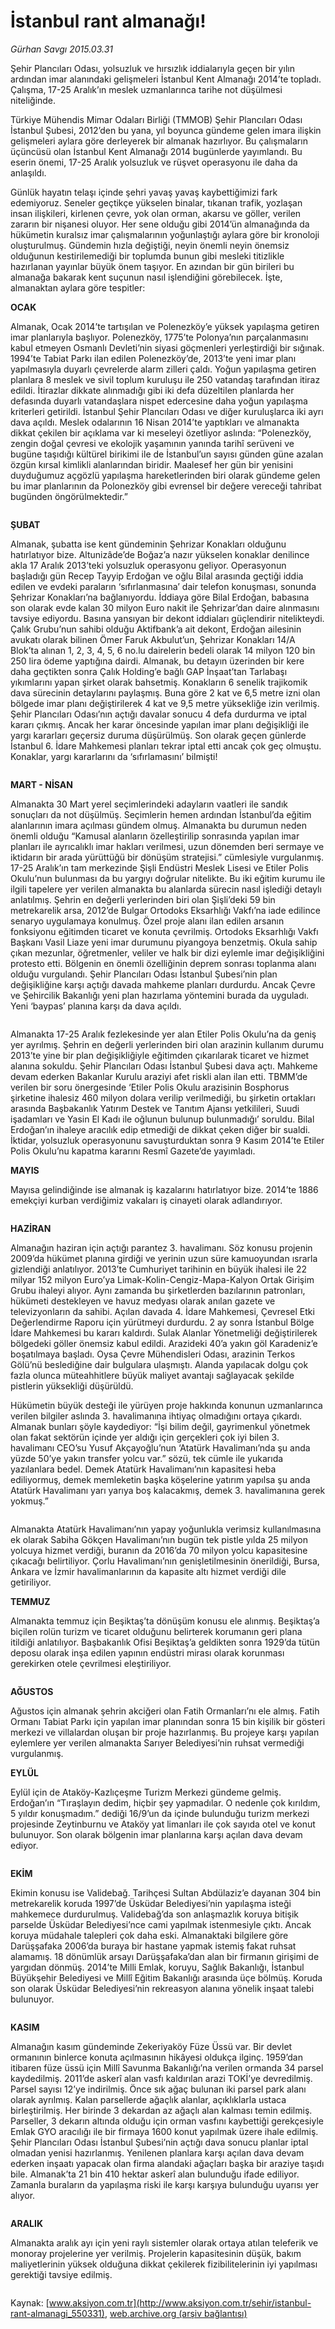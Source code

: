 # İstanbul rant almanağı!

*Gürhan Savgı 2015.03.31*

<div class="pNewsDetailMainContent" itemprop="articleBody">
 <p>
  Şehir Plancıları Odası, yolsuzluk ve hırsızlık iddialarıyla geçen bir yılın ardından imar alanındaki gelişmeleri İstanbul Kent Almanağı 2014’te topladı. Çalışma, 17-25 Aralık’ın meslek uzmanlarınca tarihe not düşülmesi niteliğinde.
 </p>
 <p>
  Türkiye Mühendis Mimar Odaları Birliği (TMMOB) Şehir Plancıları Odası İstanbul Şubesi, 2012’den bu yana, yıl boyunca gündeme gelen imara ilişkin gelişmeleri aylara göre derleyerek bir almanak hazırlıyor. Bu çalışmaların üçüncüsü olan İstanbul Kent Almanağı 2014 bugünlerde yayımlandı. Bu eserin önemi, 17-25 Aralık yolsuzluk ve rüşvet operasyonu ile daha da anlaşıldı.
 </p>
 <p>
  Günlük hayatın telaşı içinde şehri yavaş yavaş kaybettiğimizi fark edemiyoruz. Seneler geçtikçe yükselen binalar, tıkanan trafik, yozlaşan insan ilişkileri, kirlenen çevre, yok olan orman, akarsu ve göller, verilen zararın bir nişanesi oluyor. Her sene olduğu gibi 2014’ün almanağında da hükümetin kuralsız imar çalışmalarının yoğunlaştığı aylara göre bir kronoloji oluşturulmuş. Gündemin hızla değiştiği, neyin önemli neyin önemsiz olduğunun kestirilemediği bir toplumda bunun gibi mesleki titizlikle hazırlanan yayınlar büyük önem taşıyor. En azından bir gün birileri bu almanağa bakarak kent suçunun nasıl işlendiğini görebilecek. İşte, almanaktan aylara göre tespitler:
 </p>
 <p>
  <strong>
   OCAK
  </strong>
 </p>
 <p>
  Almanak, Ocak 2014’te tartışılan ve Polenezköy’e yüksek yapılaşma getiren imar planlarıyla başlıyor. Polenezköy, 1775’te Polonya’nın parçalanmasını kabul etmeyen Osmanlı Devleti’nin siyasi göçmenleri yerleştirdiği bir sığınak. 1994’te Tabiat Parkı ilan edilen Polenezköy’de, 2013’te yeni imar planı yapılmasıyla duyarlı çevrelerde alarm zilleri çaldı. Yoğun yapılaşma getiren planlara 8 meslek ve sivil toplum kuruluşu ile 250 vatandaş tarafından itiraz edildi. İtirazlar dikkate alınmadığı gibi iki defa düzeltilen planlarda her defasında duyarlı vatandaşlara nispet edercesine daha yoğun yapılaşma kriterleri getirildi. İstanbul Şehir Plancıları Odası ve diğer kuruluşlarca iki ayrı dava açıldı. Meslek odalarının 16 Nisan 2014’te yaptıkları ve almanakta dikkat çekilen bir açıklama var ki meseleyi özetliyor aslında: “Polenezköy, zengin doğal çevresi ve ekolojik yaşamının yanında tarihî serüveni ve bugüne taşıdığı kültürel birikimi ile de İstanbul’un sayısı günden güne azalan özgün kırsal kimlikli alanlarından biridir. Maalesef her gün bir yenisini duyduğumuz açgözlü yapılaşma hareketlerinden biri olarak gündeme gelen bu imar planlarının da Polonezköy gibi evrensel bir değere vereceği tahribat bugünden öngörülmektedir.”
 </p>
 <p>
  <img alt="" src="/web/20150731210833im_/http://www.aksiyon.com.tr/sehir/ http:/medya.aksiyon.com.tr/aksiyon/2015/03/31/566924.jpg "/>
 </p>
 <p>
  <strong>
   ŞUBAT
  </strong>
 </p>
 <p>
  Almanak, şubatta ise kent gündeminin Şehrizar Konakları olduğunu hatırlatıyor bize. Altunizâde’de Boğaz’a nazır yükselen konaklar denilince akla 17 Aralık 2013’teki yolsuzluk operasyonu geliyor. Operasyonun başladığı gün Recep Tayyip Erdoğan ve oğlu Bilal arasında geçtiği iddia edilen ve evdeki paraların ‘sıfırlanmasına’ dair telefon konuşması, sonunda Şehrizar Konakları’na bağlanıyordu. İddiaya göre Bilal Erdoğan, babasına son olarak evde kalan 30 milyon Euro nakit ile Şehrizar’dan daire alınmasını tavsiye ediyordu. Basına yansıyan bir dekont iddiaları güçlendirir nitelikteydi. Çalık Grubu’nun sahibi olduğu Aktifbank’a ait dekont, Erdoğan ailesinin avukatı olarak bilinen Ömer Faruk Akbulut’un, Şehrizar Konakları 14/A Blok’ta alınan 1, 2, 3, 4, 5, 6 no.lu dairelerin bedeli olarak 14 milyon 120 bin 250 lira ödeme yaptığına dairdi. Almanak, bu detayın üzerinden bir kere daha geçtikten sonra Çalık Holding’e bağlı GAP İnşaat’tan Tarlabaşı yıkımlarını yapan şirket olarak bahsetmiş. Konakların 6 senelik trajikomik dava sürecinin detaylarını paylaşmış. Buna göre 2 kat ve 6,5 metre izni olan bölgede imar planı değiştirilerek 4 kat ve 9,5 metre yüksekliğe izin verilmiş. Şehir Plancıları Odası’nın açtığı davalar sonucu 4 defa durdurma ve iptal kararı çıkmış. Ancak her karar öncesinde yapılan imar planı değişikliği ile yargı kararları geçersiz duruma düşürülmüş. Son olarak geçen günlerde İstanbul 6. İdare Mahkemesi planları tekrar iptal etti ancak çok geç olmuştu. Konaklar, yargı kararlarını da ‘sıfırlamasını’ bilmişti!
 </p>
 <p>
  <img alt="" src="http://web.archive.org/web/20150731210833im_/http://medya.aksiyon.com.tr//aksiyon/2015/03/31/566925.jpg "/>
 </p>
 <p>
  <strong>
   MART - NİSAN
  </strong>
 </p>
 <p>
  Almanakta 30 Mart yerel seçimlerindeki adayların vaatleri ile sandık sonuçları da not düşülmüş. Seçimlerin hemen ardından İstanbul’da eğitim alanlarının imara açılması gündem olmuş. Almanakta bu durumun neden önemli olduğu “Kamusal alanların özelleştirilip sonrasında yapılan imar planları ile ayrıcalıklı imar hakları verilmesi, uzun dönemden beri sermaye ve iktidarın bir arada yürüttüğü bir dönüşüm stratejisi.” cümlesiyle vurgulanmış. 17-25 Aralık’ın tam merkezinde Şişli Endüstri Meslek Lisesi ve Etiler Polis Okulu’nun bulunması da bu yargıyı doğrular nitelikte. Bu iki eğitim kurumu ile ilgili tapelere yer verilen almanakta bu alanlarda sürecin nasıl işlediği detaylı anlatılmış. Şehrin en değerli yerlerinden biri olan Şişli’deki 59 bin metrekarelik arsa, 2012’de Bulgar Ortodoks Eksarhlığı Vakfı’na iade edilince senaryo uygulamaya konulmuş. Özel proje alanı ilan edilen arsanın fonksiyonu eğitimden ticaret ve konuta çevrilmiş. Ortodoks Eksarhlığı Vakfı Başkanı Vasil Liaze yeni imar durumunu piyangoya benzetmiş. Okula sahip çıkan mezunlar, öğretmenler, veliler ve halk bir dizi eylemle imar değişikliğini protesto etti. Bölgenin en önemli özelliğinin deprem sonrası toplanma alanı olduğu vurgulandı. Şehir Plancıları Odası İstanbul Şubesi’nin plan değişikliğine karşı açtığı davada mahkeme planları durdurdu. Ancak Çevre ve Şehircilik Bakanlığı yeni plan hazırlama yöntemini burada da uyguladı. Yeni ‘baypas’ planına karşı da dava açıldı.
 </p>
 <p>
  <img alt="" src="http://web.archive.org/web/20150731210833im_/http://medya.aksiyon.com.tr//aksiyon/2015/03/31/566926.jpg "/>
 </p>
 <p>
  Almanakta 17-25 Aralık fezlekesinde yer alan Etiler Polis Okulu’na da geniş yer ayrılmış. Şehrin en değerli yerlerinden biri olan arazinin kullanım durumu 2013’te yine bir plan değişikliğiyle eğitimden çıkarılarak ticaret ve hizmet alanına sokuldu. Şehir Plancıları Odası İstanbul Şubesi dava açtı. Mahkeme devam ederken Bakanlar Kurulu araziyi afet riskli alan ilan etti. TBMM’de verilen bir soru önergesinde ‘Etiler Polis Okulu arazisinin Bosphorus şirketine ihalesiz 460 milyon dolara verilip verilmediği, bu şirketin ortakları arasında Başbakanlık Yatırım Destek ve Tanıtım Ajansı yetkilileri, Suudi işadamları ve Yasin El Kadı ile oğlunun bulunup bulunmadığı’ soruldu. Bilal Erdoğan’ın ihaleye aracılık edip etmediği de dikkat çeken diğer bir sualdi. İktidar, yolsuzluk operasyonunu savuşturduktan sonra 9 Kasım 2014’te Etiler Polis Okulu’nu kapatma kararını Resmî Gazete’de yayımladı.
 </p>
 <p>
  <strong>
   MAYIS
  </strong>
 </p>
 <p>
  Mayısa gelindiğinde ise almanak iş kazalarını hatırlatıyor bize. 2014’te 1886 emekçiyi kurban verdiğimiz vakaları iş cinayeti olarak adlandırıyor.
 </p>
 <p>
  <img alt="" src="http://web.archive.org/web/20150731210833im_/http://medya.aksiyon.com.tr//aksiyon/2015/03/31/566927.jpg "/>
 </p>
 <p>
  <strong>
   HAZİRAN
  </strong>
 </p>
 <p>
  Almanağın haziran için açtığı parantez 3. havalimanı. Söz konusu projenin 2009’da hükümet planına girdiği ve yerinin uzun süre kamuoyundan ısrarla gizlendiği anlatılıyor. 2013’te Cumhuriyet tarihinin en büyük ihalesi ile 22 milyar 152 milyon Euro’ya Limak-Kolin-Cengiz-Mapa-Kalyon Ortak Girişim Grubu ihaleyi alıyor. Aynı zamanda bu şirketlerden bazılarının patronları, hükümeti destekleyen ve havuz medyası olarak anılan gazete ve televizyonların da sahibi. Açılan davada 4. İdare Mahkemesi, Çevresel Etki Değerlendirme Raporu için yürütmeyi durdurdu. 2 ay sonra İstanbul Bölge İdare Mahkemesi bu kararı kaldırdı. Sulak Alanlar Yönetmeliği değiştirilerek bölgedeki göller önemsiz kabul edildi. Arazideki 40’a yakın göl Karadeniz’e boşatılmaya başladı. Oysa Çevre Mühendisleri Odası, arazinin Terkos Gölü’nü beslediğine dair bulgulara ulaşmıştı. Alanda yapılacak dolgu çok fazla olunca müteahhitlere büyük maliyet avantajı sağlayacak şekilde pistlerin yüksekliği düşürüldü.
 </p>
 <p>
  Hükümetin büyük desteği ile yürüyen proje hakkında konunun uzmanlarınca verilen bilgiler aslında 3. havalimanına ihtiyaç olmadığını ortaya çıkardı. Almanak bunları şöyle kaydediyor: “İşi bilim değil, gayrimenkul yönetmek olan fakat sektörün içinde yer aldığı için gerçekleri çok iyi bilen 3. havalimanı CEO’su Yusuf Akçayoğlu’nun ‘Atatürk Havalimanı’nda şu anda yüzde 50’ye yakın transfer yolcu var.” sözü, tek cümle ile yukarıda yazılanlara bedel. Demek Atatürk Havalimanı’nın kapasitesi heba ediliyormuş, demek memleketin başka köşelerine yatırım yapılsa şu anda Atatürk Havalimanı yarı yarıya boş kalacakmış, demek 3. havalimanına gerek yokmuş.”
 </p>
 <p>
  <img alt="" src="http://web.archive.org/web/20150731210833im_/http://medya.aksiyon.com.tr//aksiyon/2015/03/31/566928.jpg "/>
 </p>
 <p>
  Almanakta Atatürk Havalimanı’nın yapay yoğunlukla verimsiz kullanılmasına ek olarak Sabiha Gökçen Havalimanı’nın bugün tek pistle yılda 25 milyon yolcuya hizmet verdiği, buranın da 2016’da 70 milyon yolcu kapasitesine çıkacağı belirtiliyor. Çorlu Havalimanı’nın genişletilmesinin önerildiği, Bursa, Ankara ve İzmir havalimanlarının da kapasite altı hizmet verdiği dile getiriliyor.
 </p>
 <p>
  <strong>
   TEMMUZ
  </strong>
 </p>
 <p>
  Almanakta temmuz için Beşiktaş’ta dönüşüm konusu ele alınmış. Beşiktaş’a biçilen rolün turizm ve ticaret olduğunu belirterek korumanın geri plana itildiği anlatılıyor. Başbakanlık Ofisi Beşiktaş’a geldikten sonra 1929’da tütün deposu olarak inşa edilen yapının endüstri mirası olarak korunması gerekirken otele çevrilmesi eleştiriliyor.
 </p>
 <p>
  <img alt="" src="http://web.archive.org/web/20150731210833im_/http://medya.aksiyon.com.tr//aksiyon/2015/03/31/566929.jpg "/>
 </p>
 <p>
  <strong>
   AĞUSTOS
  </strong>
 </p>
 <p>
  Ağustos için almanak şehrin akciğeri olan Fatih Ormanları’nı ele almış. Fatih Ormanı Tabiat Parkı için yapılan imar planından sonra 15 bin kişilik bir gösteri merkezi ve villalardan oluşan bir proje hazırlanmış. Bu projeye karşı yapılan eylemlere yer verilen almanakta Sarıyer Belediyesi’nin ruhsat vermediği vurgulanmış.
 </p>
 <p>
  <strong>
   EYLÜL
  </strong>
 </p>
 <p>
  Eylül için de Ataköy-Kazlıçeşme Turizm Merkezi gündeme gelmiş. Erdoğan’ın “Tıraşlayın dedim, hiçbir şey yapmadılar. O nedenle çok kırıldım, 5 yıldır konuşmadım.” dediği 16/9’un da içinde bulunduğu turizm merkezi projesinde Zeytinburnu ve Ataköy yat limanları ile çok sayıda otel ve konut bulunuyor. Son olarak bölgenin imar planlarına karşı açılan dava devam ediyor.
 </p>
 <p>
  <img alt="" src="http://web.archive.org/web/20150731210833im_/http://medya.aksiyon.com.tr//aksiyon/2015/03/31/566930.jpg "/>
 </p>
 <p>
  <strong>
   EKİM
  </strong>
 </p>
 <p>
  Ekimin konusu ise Validebağ. Tarihçesi Sultan Abdülaziz’e dayanan 304 bin metrekarelik koruda 1997’de Üsküdar Belediyesi’nin yapılaşma isteği mahkemece durdurulmuş. Validebağ’da son anlaşmazlık koruya bitişik parselde Üsküdar Belediyesi’nce cami yapılmak istenmesiyle çıktı. Ancak koruya müdahale talepleri çok daha eski. Almanaktaki bilgilere göre Darüşşafaka 2006’da buraya bir hastane yapmak istemiş fakat ruhsat alamamış. 18 dönümlük arsayı Darüşşafaka’dan alan bir firmanın girişimi de yargıdan dönmüş. 2014’te Milli Emlak, koruyu, Sağlık Bakanlığı, İstanbul Büyükşehir Belediyesi ve Millî Eğitim Bakanlığı arasında üçe bölmüş. Koruda son olarak Üsküdar Belediyesi’nin rekreasyon alanına yönelik inşaat talebi bulunuyor.
 </p>
 <p>
  <img alt="" src="http://web.archive.org/web/20150731210833im_/http://medya.aksiyon.com.tr//aksiyon/2015/03/31/566931.jpg "/>
 </p>
 <p>
  <strong>
   KASIM
  </strong>
 </p>
 <p>
  Almanağın kasım gündeminde Zekeriyaköy Füze Üssü var. Bir devlet ormanının binlerce konuta açılmasının hikâyesi oldukça ilginç. 1959’dan itibaren füze üssü için Millî Savunma Bakanlığı’na verilen ormanda 34 parsel kaydedilmiş. 2011’de askerî alan vasfı kaldırılan arazi TOKİ’ye devredilmiş. Parsel sayısı 12’ye indirilmiş. Önce sık ağaç bulunan iki parsel park alanı olarak ayrılmış. Kalan parsellerde ağaçlık alanlar, açıklıklarla ustaca birleştirilmiş. Her birinde 3 dekardan az ağaçlı alan kalması temin edilmiş. Parseller, 3 dekarın altında olduğu için orman vasfını kaybettiği gerekçesiyle Emlak GYO aracılığı ile bir firmaya 1600 konut yapılmak üzere ihale edilmiş. Şehir Plancıları Odası İstanbul Şubesi’nin açtığı dava sonucu planlar iptal olmadan yenisi hazırlanmış. Yenilenen planlara karşı açılan dava devam ederken inşaatı yapacak olan firma alandaki ağaçları başka bir araziye taşıdı bile. Almanak’ta 21 bin 410 hektar askerî alan bulunduğu ifade ediliyor. Zamanla buraların da yapılaşma riski ile karşı karşıya bulunduğu uyarısı yer alıyor.
 </p>
 <p>
  <img alt="" src="http://web.archive.org/web/20150731210833im_/http://medya.aksiyon.com.tr//aksiyon/2015/03/31/566932.jpg "/>
 </p>
 <p>
  <strong>
   ARALIK
  </strong>
 </p>
 <p>
  Almanakta aralık ayı için yeni raylı sistemler olarak ortaya atılan teleferik ve monoray projelerine yer verilmiş. Projelerin kapasitesinin düşük, bakım maliyetlerinin yüksek olduğuna dikkat çekilerek fizibilitelerinin iyi yapılması gerektiği tavsiye edilmiş.
 </p>
 <p>
  <img alt="" src="http://web.archive.org/web/20150731210833im_/http://medya.aksiyon.com.tr//aksiyon/2015/03/31/566933.jpg "/>
 </p>
</div>


Kaynak: [www.aksiyon.com.tr](http://www.aksiyon.com.tr/sehir/istanbul-rant-almanagi_550331), [web.archive.org (arşiv bağlantısı)](http://web.archive.org/web/20150731210833/http://www.aksiyon.com.tr/sehir/istanbul-rant-almanagi_550331)
